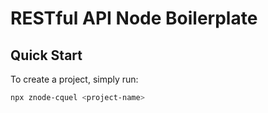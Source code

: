 # RESTful API Node Boilerplate

## Quick Start

To create a project, simply run:

```bash
npx znode-cquel <project-name>
```
